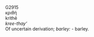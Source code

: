 <body>
  <p>G2915<br>  κριθή  <br> krithē  <br><i>kree-thay‘ </i><br>Of uncertain derivation; <i>barley:</i> - barley.<br></p>
 </body>